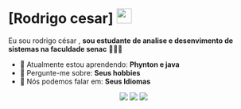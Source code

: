# [Rodrigo cesar] <img src="https://github.com/TheDudeThatCode/TheDudeThatCode/blob/master/Assets/Mario_Hello_Big.gif" width="30px">

Eu sou rodrigo césar <strong></strong>, <strong> sou estudante de analise e desenvimento de sistemas na faculdade senac</strong> 👨🏻‍💻 

- 🚀 Atualmente estou aprendendo: <strong>Phynton e java</strong> 
- 💬 Pergunte-me sobre: <strong>Seus hobbies</strong>
- 📣 Nós podemos falar em: <strong>Seus Idiomas</strong>

<div align="center">

  <a href="#" alt="Gmail">
    <img src="https:/https://encrypted-tbn0.gstatic.com/images?q=tbn:ANd9GcQkMDrekhRFzVDYGl-EKKoJlpypL-1oZv6K-w&s"/></a>

  <a href="#" alt="Linkedin">
    <img src="https://img.shields.io/badge/-Linkedin-0e76a8?style=flat-square&logo=Linkedin&logoColor=white&link=LINK-DO-SEU-LINKEDIN" /></a>

  <a href="#" alt="Instagram">
    <img src="https://img.shields.io/badge/-Instagram-DF0174?style=flat-square&labelColor=DF0174&logo=instagram&logoColor=white&link=LINK-DO-SEU-INSTAGRAM"/></a>

</div>
